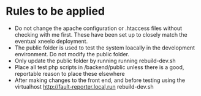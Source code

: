# Rules to be applied 
 * Do not change the apache configuration  or .htaccess files without checking with me first. These have been set up to closely match the eventual xneelo deployment. 
 * The public folder is used to test the system loacally in the development environment. Do not modify the public folder. 
 * Only update the public folder by running running rebuild-dev.sh
 * Place all test php scripts in /backend/public unless there is a good, reportable reason to place these elsewhere
 * After making changes to the front end, and before testing using the virtualhost http://fault-reporter.local,run rebuild-dev.sh
